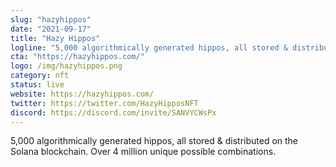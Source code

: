 ```yaml
---
slug: "hazyhippos"
date: "2021-09-17"
title: "Hazy Hippos"
logline: "5,000 algorithmically generated hippos, all stored & distributed on the Solana blockchain. Over 4 million unique possible combinations."
cta: "https://hazyhippos.com/"
logo: /img/hazyhippos.png
category: nft
status: live
website: https://hazyhippos.com/
twitter: https://twitter.com/HazyHipposNFT
discord: https://discord.com/invite/SANVYCWsPx
---
```


5,000 algorithmically generated hippos, all stored & distributed on the Solana blockchain. Over 4 million unique possible combinations.
